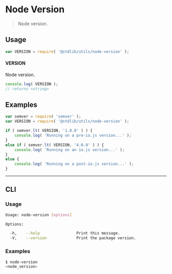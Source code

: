 # Node Version

> Node version.


<section class="usage">

## Usage

``` javascript
var VERSION = require( '@stdlib/utils/node-version' );
```

#### VERSION

Node version.

``` javascript
console.log( VERSION );
// returns <string>
```

<!-- </usage> -->


<section class="examples">

## Examples

``` javascript
var semver = require( 'semver' );
var VERSION = require( '@stdlib/utils/node-version' );

if ( semver.lt( VERSION, '1.0.0' ) ) {
    console.log( 'Running on a pre-io.js version...' );
}
else if ( semver.lt( VERSION, '4.0.0' ) ) {
    console.log( 'Running on an io.js version...' );
}
else {
    console.log( 'Running on a post-io.js version...' );
}
```

<!-- </examples> -->


---

<section class="cli">

## CLI

<section class="usage">

### Usage

``` bash
Usage: node-version [options]

Options:

  -h,    --help                Print this message.
  -V,    --version             Print the package version.
```

<!-- </usage> -->


<section class="examples">

### Examples

``` bash
$ node-version
<node_version>
```

<!-- </examples> -->

<!-- </cli> -->


<section class="links">

<!-- </links> -->
